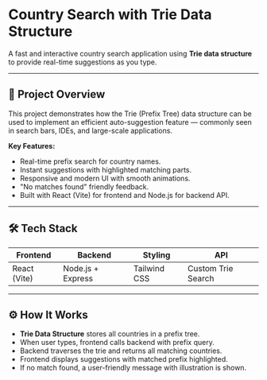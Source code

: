 # Country Search with Trie Data Structure

A fast and interactive country search application using **Trie data structure** to provide real-time suggestions as you type.



---

## 🚀 Project Overview

This project demonstrates how the Trie (Prefix Tree) data structure can be used to implement an efficient auto-suggestion feature — commonly seen in search bars, IDEs, and large-scale applications.

**Key Features:**
- Real-time prefix search for country names.
- Instant suggestions with highlighted matching parts.
- Responsive and modern UI with smooth animations.
- "No matches found" friendly feedback.
- Built with React (Vite) for frontend and Node.js for backend API.

---

## 🛠️ Tech Stack

| Frontend | Backend  | Styling          | API              |
| -------- | -------- | ---------------- | ---------------- |
| React (Vite) | Node.js + Express | Tailwind CSS     | Custom Trie Search |

---

## ⚙️ How It Works

- **Trie Data Structure** stores all countries in a prefix tree.
- When user types, frontend calls backend with prefix query.
- Backend traverses the trie and returns all matching countries.
- Frontend displays suggestions with matched prefix highlighted.
- If no match found, a user-friendly message with illustration is shown.


